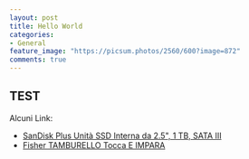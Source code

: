 ```yaml
---
layout: post
title: Hello World
categories:
- General
feature_image: "https://picsum.photos/2560/600?image=872"
comments: true
---
```


## TEST

Alcuni Link:
- [SanDisk Plus Unità SSD Interna da 2.5", 1 TB, SATA III](https://amzn.to/2TSpEam)
- [Fisher TAMBURELLO Tocca E IMPARA](https://amzn.to/2DfqBns)
